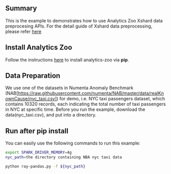 ## Summary
This is the example to demonstrates how to use Analytics Zoo Xshard data preprocesing APIs.
For the detail guide of Xshard data preprocessing, please refer [here](https://analytics-zoo.github.io/master/#ProgrammingGuide/xshard)

## Install Analytics Zoo
Follow the instructions [here](https://analytics-zoo.github.io/master/#PythonUserGuide/install/) to install analytics-zoo via __pip__.

## Data Preparation
We use one of the datasets in Numenta Anomaly Benchmark (NAB[https://raw.githubusercontent.com/numenta/NAB/master/data/realKnownCause/nyc_taxi.csv]) for demo, i.e. NYC taxi passengers dataset, which contains 10320 records, each indicating the total number of taxi passengers in NYC at specific time. 
Before you run the example, download the data(nyc_taxi.csv), and put into a directory.

## Run after pip install
You can easily use the following commands to run this example:
```bash
export SPARK_DRIVER_MEMORY=4g
nyc_path=the directory containing NBA nyc taxi data

python ray-pandas.py -f ${nyc_path} 
